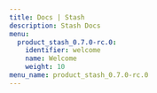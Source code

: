 ```yaml
---
title: Docs | Stash
description: Stash Docs
menu:
  product_stash_0.7.0-rc.0:
    identifier: welcome
    name: Welcome
    weight: 10
menu_name: product_stash_0.7.0-rc.0
---
```


